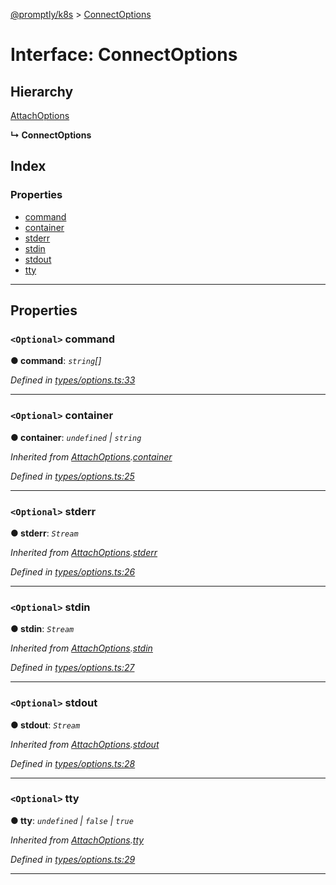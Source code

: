 [@promptly/k8s](../README.md) > [ConnectOptions](../interfaces/connectoptions.md)

# Interface: ConnectOptions

## Hierarchy

 [AttachOptions](attachoptions.md)

**↳ ConnectOptions**

## Index

### Properties

* [command](connectoptions.md#command)
* [container](connectoptions.md#container)
* [stderr](connectoptions.md#stderr)
* [stdin](connectoptions.md#stdin)
* [stdout](connectoptions.md#stdout)
* [tty](connectoptions.md#tty)

---

## Properties

<a id="command"></a>

### `<Optional>` command

**● command**: *`string`[]*

*Defined in [types/options.ts:33](https://github.com/rzane/k8s/blob/0f3ff00/src/types/options.ts#L33)*

___
<a id="container"></a>

### `<Optional>` container

**● container**: *`undefined` \| `string`*

*Inherited from [AttachOptions](attachoptions.md).[container](attachoptions.md#container)*

*Defined in [types/options.ts:25](https://github.com/rzane/k8s/blob/0f3ff00/src/types/options.ts#L25)*

___
<a id="stderr"></a>

### `<Optional>` stderr

**● stderr**: *`Stream`*

*Inherited from [AttachOptions](attachoptions.md).[stderr](attachoptions.md#stderr)*

*Defined in [types/options.ts:26](https://github.com/rzane/k8s/blob/0f3ff00/src/types/options.ts#L26)*

___
<a id="stdin"></a>

### `<Optional>` stdin

**● stdin**: *`Stream`*

*Inherited from [AttachOptions](attachoptions.md).[stdin](attachoptions.md#stdin)*

*Defined in [types/options.ts:27](https://github.com/rzane/k8s/blob/0f3ff00/src/types/options.ts#L27)*

___
<a id="stdout"></a>

### `<Optional>` stdout

**● stdout**: *`Stream`*

*Inherited from [AttachOptions](attachoptions.md).[stdout](attachoptions.md#stdout)*

*Defined in [types/options.ts:28](https://github.com/rzane/k8s/blob/0f3ff00/src/types/options.ts#L28)*

___
<a id="tty"></a>

### `<Optional>` tty

**● tty**: *`undefined` \| `false` \| `true`*

*Inherited from [AttachOptions](attachoptions.md).[tty](attachoptions.md#tty)*

*Defined in [types/options.ts:29](https://github.com/rzane/k8s/blob/0f3ff00/src/types/options.ts#L29)*

___

